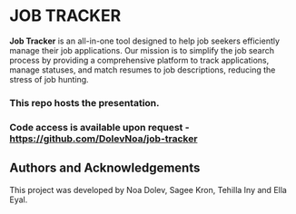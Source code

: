 # JOB TRACKER
**Job Tracker** is an all-in-one tool designed to help job seekers efficiently manage their job applications.
Our mission is to simplify the job search process by providing a comprehensive platform to track applications,
manage statuses, and match resumes to job descriptions, reducing the stress of job hunting.

### This repo hosts the presentation.
### Code access is available upon request - https://github.com/DolevNoa/job-tracker

## Authors and Acknowledgements
This project was developed by Noa Dolev, Sagee Kron, Tehilla Iny and Ella Eyal.
